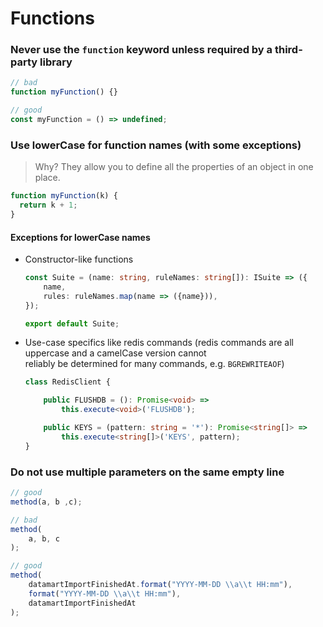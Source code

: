 # Functions

### **Never use the **`function`** keyword unless required by a third-party library**

```typescript
// bad
function myFunction() {}

// good
const myFunction = () => undefined;
```

### **Use lowerCase for function names** \(with some exceptions\)

> Why? They allow you to define all the properties of an object in one place.

```javascript
function myFunction(k) {
  return k + 1;
}
```

#### Exceptions for lowerCase names

* Constructor-like functions

  ```typescript
  const Suite = (name: string, ruleNames: string[]): ISuite => ({
      name,
      rules: ruleNames.map(name => ({name})),
  });

  export default Suite;
  ```

* Use-case specifics like redis commands \(redis commands are all uppercase and a camelCase version cannot  
  reliably be determined for many commands, e.g. `BGREWRITEAOF`\)

  ```typescript
  class RedisClient {

      public FLUSHDB = (): Promise<void> =>
          this.execute<void>('FLUSHDB');

      public KEYS = (pattern: string = '*'): Promise<string[]> =>
          this.execute<string[]>('KEYS', pattern);
  }
  ```

### **Do not use multiple parameters on the same empty line**

```javascript
// good
method(a, b ,c);

// bad
method(
    a, b, c
);

// good
method(
    datamartImportFinishedAt.format("YYYY-MM-DD \\a\\t HH:mm"),
    format("YYYY-MM-DD \\a\\t HH:mm"),
    datamartImportFinishedAt
);
```



